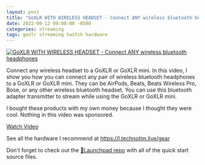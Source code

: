 ```yaml
---
layout: post
title: "GoXLR WITH WIRELESS HEADSET - Connect ANY wireless bluetooth headphones"
date: 2022-09-12 09:00:00 -0500
categories: streaming
tags: goxlr streaming twitch hardware
---
```


[![GoXLR WITH WIRELESS HEADSET - Connect ANY wireless bluetooth headphones](https://img.youtube.com/vi/dTd7f-jK_BE/0.jpg)](https://www.youtube.com/watch?v=dTd7f-jK_BE "GoXLR WITH WIRELESS HEADSET - Connect ANY wireless bluetooth headphones")

Connect any wireless headset to a GoXLR or GoXLR mini. In this video, I show you how you can connect any pair of wireless bluetooth headphones to a GoXLR or GoXLR mini.  They can be AirPods, Beats, Beats Wireless Pro, Bose, or any other wireless bluetooth headset.  You can use this bluetooth adapter transmitter to stream while using the GoXLR or GoXLR mini.

I bought these products with my own money because I thought they were cool.  Nothing in this video was sponsored.

[Watch Video](https://www.youtube.com/watch?v=dTd7f-jK_BE)

See all the hardware I recommend at <https://l.technotim.live/gear>

Don't forget to check out the [🚀Launchpad repo](https://l.technotim.live/quick-start) with all of the quick start source files.